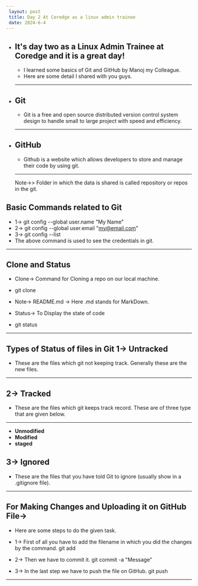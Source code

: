 ```yaml
---
 layout: post
 title: Day 2 At Coredge as a linux admin trainee
 date: 2024-6-4
---
```


- **It's day two as a Linux Admin Trainee at Coredge and it is a great day!**
  ---
    - I learned some basics of Git and GitHub by Manoj my Colleague.
    - Here are some detail I shared with you guys.
  ---

- **Git**
   ---
    - Git is a free and open source distributed version control system design to handle small to large project  with speed and efficiency.
   ---
- **GitHub**
  ---
   - Github is a website which allows developers to store and manage their code by using git.
  ---
    Note->> Folder in which the data is shared is called repository or repos in the git.

**Basic Commands related to Git**
---
- 1-> git config --global user.name "My Name"
- 2-> git config --global user.email "my@email.com"
- 3-> git config --list 
- The above command is used to see the credentials in git.
---
**Clone and Status**
---
- Clone-> Command for Cloning a repo on our local machine.
- git clone <https link from the github>

- Note-> README.md -> Here .md stands for MarkDown.

- Status-> To Display the state of code 
- git status
---

**Types of Status of files in Git**
**1-> Untracked**
---
 - These are the files which git not keeping track. Generally these are the new files.
---

**2-> Tracked**
---
- These are the files which git keeps track record. These are of three type that are given below.
---
- **Unmodified**
- **Modified**
- **staged**

**3-> Ignored**
---
 - These are the files that you have told Git to ignore (usually show in a .gitignore file).
---
**For Making Changes and Uploading it on GitHub File->**
---
- Here are some steps to do the given task.

- 1-> First of all you have to add the filename in which you did the changes by the command.
git add <filename>

- 2-> Then we have to commit it.
git commit -a "Message"

- 3-> In the last step we have to push the file on GitHub.
git push <filename>
---


